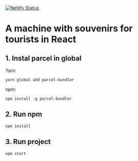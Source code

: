 [![Netlify Status](https://api.netlify.com/api/v1/badges/b7752f5b-7406-47cd-9b5e-e6f1c967ea43/deploy-status)](https://app.netlify.com/sites/souvenirs-machine/deploys)

# A machine with souvenirs for tourists in React

## 1. Instal parcel in global

Yarn:

```
yarn global add parcel-bundler
```

npm:

```
npm install -g parcel-bundler
```

## 2. Run npm

```
npm install
```

## 3. Run project

```
npm start
```

